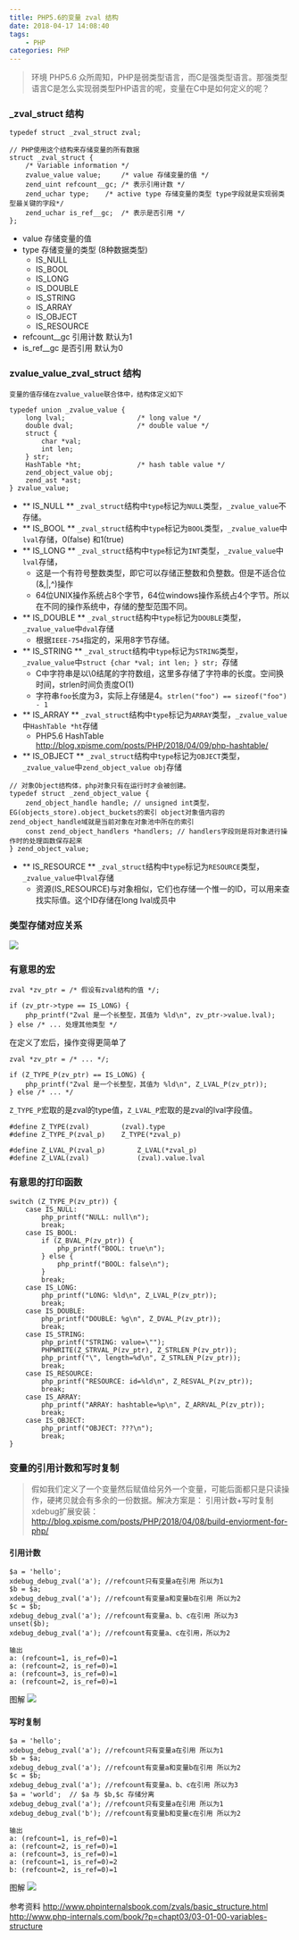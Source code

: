 ```yaml
---
title: PHP5.6的变量 zval 结构
date: 2018-04-17 14:08:40
tags:
    - PHP
categories: PHP
---
```

<!-- more -->
>环境 PHP5.6
>众所周知，PHP是弱类型语言，而C是强类型语言。那强类型语言C是怎么实现弱类型PHP语言的呢，变量在C中是如何定义的呢？

### _zval_struct 结构
```
typedef struct _zval_struct zval;

// PHP使用这个结构来存储变量的所有数据
struct _zval_struct {
    /* Variable information */
    zvalue_value value;     /* value 存储变量的值 */
    zend_uint refcount__gc; /* 表示引用计数 */
    zend_uchar type;    /* active type 存储变量的类型 type字段就是实现弱类型最关键的字段*/
    zend_uchar is_ref__gc;  /* 表示是否引用 */
};
```
- value 存储变量的值
- type 存储变量的类型 (8种数据类型)
    + IS_NULL
    + IS_BOOL
    + IS_LONG
    + IS_DOUBLE
    + IS_STRING
    + IS_ARRAY
    + IS_OBJECT
    + IS_RESOURCE
- refcount__gc 引用计数 默认为1
- is_ref__gc   是否引用 默认为0

### zvalue_value_zval_struct 结构
```
变量的值存储在zvalue_value联合体中，结构体定义如下

typedef union _zvalue_value {
    long lval;                  /* long value */
    double dval;                /* double value */
    struct {                    
        char *val;              
        int len;                
    } str;                      
    HashTable *ht;              /* hash table value */
    zend_object_value obj;      
    zend_ast *ast;
} zvalue_value;
```
- ** IS_NULL ** `_zval_struct`结构中`type`标记为`NULL`类型，`_zvalue_value`不存储。
- ** IS_BOOL ** `_zval_struct`结构中`type`标记为`BOOL`类型，`_zvalue_value`中`lval`存储，0(false) 和1(true)
- ** IS_LONG ** `_zval_struct`结构中`type`标记为`INT`类型，`_zvalue_value`中`lval`存储，
    + 这是一个有符号整数类型，即它可以存储正整数和负整数。但是不适合位(&,|,^)操作
    + 64位UNIX操作系统占8个字节，64位windows操作系统占4个字节。所以在不同的操作系统中，存储的整型范围不同。
- ** IS_DOUBLE ** `_zval_struct`结构中`type`标记为`DOUBLE`类型，`_zvalue_value`中`dval`存储
    + 根据`IEEE-754`指定的，采用8字节存储。
- ** IS_STRING ** `_zval_struct`结构中`type`标记为`STRING`类型，`_zvalue_value`中`struct {char *val; int len; } str; `存储
    + C中字符串是以\0结尾的字符数组，这里多存储了字符串的长度。空间换时间，strlen时间负责度O(1)
    + 字符串`foo`长度为3，实际上存储是4。`strlen("foo") == sizeof("foo") - 1`
- ** IS_ARRAY ** `_zval_struct`结构中`type`标记为`ARRAY`类型，`_zvalue_value`中`HashTable *ht`存储
    + PHP5.6 HashTable http://blog.xpisme.com/posts/PHP/2018/04/09/php-hashtable/
- ** IS_OBJECT ** `_zval_struct`结构中`type`标记为`OBJECT`类型，`_zvalue_value`中`zend_object_value obj`存储
```
// 对象Object结构体，php对象只有在运行时才会被创建。
typedef struct _zend_object_value {
    zend_object_handle handle; // unsigned int类型，EG(objects_store).object_buckets的索引 object对象值内容的zend_object_handle域就是当前对象在对象池中所在的索引
    const zend_object_handlers *handlers; // handlers字段则是将对象进行操作时的处理函数保存起来
} zend_object_value;

```
- ** IS_RESOURCE ** `_zval_struct`结构中`type`标记为`RESOURCE`类型，`_zvalue_value`中`lval`存储
    + 资源(IS_RESOURCE)与对象相似，它们也存储一个惟一的ID，可以用来查找实际值。这个ID存储在long lval成员中

### 类型存储对应关系
![](image/date/201804171708_397.png)


### 有意思的宏
```
zval *zv_ptr = /* 假设有zval结构的值 */;

if (zv_ptr->type == IS_LONG) {
    php_printf("Zval 是一个长整型，其值为 %ld\n", zv_ptr->value.lval);
} else /* ... 处理其他类型 */
```

在定义了宏后，操作变得更简单了
```
zval *zv_ptr = /* ... */;

if (Z_TYPE_P(zv_ptr) == IS_LONG) {
    php_printf("Zval 是一个长整型，其值为 %ld\n", Z_LVAL_P(zv_ptr));
} else /* ... */
```
`Z_TYPE_P`宏取的是zval的type值，`Z_LVAL_P`宏取的是zval的lval字段值。

```
#define Z_TYPE(zval)        (zval).type
#define Z_TYPE_P(zval_p)    Z_TYPE(*zval_p)

#define Z_LVAL_P(zval_p)        Z_LVAL(*zval_p)
#define Z_LVAL(zval)            (zval).value.lval
```

### 有意思的打印函数
```
switch (Z_TYPE_P(zv_ptr)) {
    case IS_NULL:
        php_printf("NULL: null\n");
        break;
    case IS_BOOL:
        if (Z_BVAL_P(zv_ptr)) {
            php_printf("BOOL: true\n");
        } else {
            php_printf("BOOL: false\n");
        }
        break;
    case IS_LONG:
        php_printf("LONG: %ld\n", Z_LVAL_P(zv_ptr));
        break;
    case IS_DOUBLE:
        php_printf("DOUBLE: %g\n", Z_DVAL_P(zv_ptr));
        break;
    case IS_STRING:
        php_printf("STRING: value=\"");
        PHPWRITE(Z_STRVAL_P(zv_ptr), Z_STRLEN_P(zv_ptr));
        php_printf("\", length=%d\n", Z_STRLEN_P(zv_ptr));
        break;
    case IS_RESOURCE:
        php_printf("RESOURCE: id=%ld\n", Z_RESVAL_P(zv_ptr));
        break;
    case IS_ARRAY:
        php_printf("ARRAY: hashtable=%p\n", Z_ARRVAL_P(zv_ptr));
        break;
    case IS_OBJECT:
        php_printf("OBJECT: ???\n");
        break;
}
```

### 变量的引用计数和写时复制
>假如我们定义了一个变量然后赋值给另外一个变量，可能后面都只是只读操作，硬拷贝就会有多余的一份数据。解决方案是： 引用计数+写时复制
>xdebug扩展安装：http://blog.xpisme.com/posts/PHP/2018/04/08/build-enviorment-for-php/

#### 引用计数

```
$a = 'hello';
xdebug_debug_zval('a'); //refcount只有变量a在引用 所以为1
$b = $a;
xdebug_debug_zval('a'); //refcount有变量a和变量b在引用 所以为2
$c = $b;
xdebug_debug_zval('a'); //refcount有变量a、b、c在引用 所以为3
unset($b);
xdebug_debug_zval('a'); //refcount有变量a、c在引用，所以为2

输出
a: (refcount=1, is_ref=0)=1
a: (refcount=2, is_ref=0)=1
a: (refcount=3, is_ref=0)=1
a: (refcount=2, is_ref=0)=1
```

图解
![](image/date/201804191019_225.png)

#### 写时复制
```
$a = 'hello';
xdebug_debug_zval('a'); //refcount只有变量a在引用 所以为1
$b = $a;
xdebug_debug_zval('a'); //refcount有变量a和变量b在引用 所以为2
$c = $b;
xdebug_debug_zval('a'); //refcount有变量a、b、c在引用 所以为3
$a = 'world';  // $a 与 $b,$c 存储分离
xdebug_debug_zval('a'); //refcount只有变量a在引用 所以为1
xdebug_debug_zval('b'); //refcount有变量b和变量c在引用 所以为2

输出
a: (refcount=1, is_ref=0)=1
a: (refcount=2, is_ref=0)=1
a: (refcount=3, is_ref=0)=1
a: (refcount=1, is_ref=0)=2
b: (refcount=2, is_ref=0)=1
```

图解
![](image/date/201804191035_56.png)

参考资料
http://www.phpinternalsbook.com/zvals/basic_structure.html
http://www.php-internals.com/book/?p=chapt03/03-01-00-variables-structure
